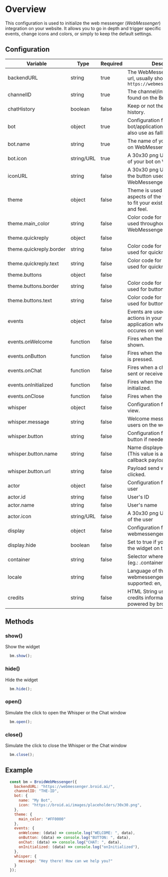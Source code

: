 # Overview

This configuration is used to initialize the web messenger (*WebMessenger*) integration on your website. It allows you to go in depth and trigger specific events, change icons and colors, or simply to keep the default settings.

## Configuration

| Variable         | Type     | Required | Description                                                                                                    |
|------------------|----------|----------|----------------------------------------------------------------------------------------------------------------|
| backendURL       | string   | true     | The WebMessenger application url, usually should always be `https://webmessenger.broid.ai/`                    |
| channelID        | string   | true     | The channel/integration ID found on the Broid dashboard.                                                       |
| chatHistory      | boolean  | false    | Keep or not the user chat history.                                                                             |
| bot              | object   | true     | Configuration for the bot/application informations also use as fallback.                                       |
| bot.name         | string   | true     | The name of your bot displayed on WebMessenger.                                                                |
| bot.icon         | string/URL | true   | A 30x30 png URL for the avatar of your bot on WebMessenger.                                                    |
| iconURL          | string   | false    | A 30x30 png URL for the icon of the button used to initialize WebMessenger.                                    |
| theme            | object   | false    | Theme is used to customize aspects of the webmessenger to fit your existing websites look and feel.            |
| theme.main_color | string   | false    | Color code for the main color used throughout WebMessenger.                                                    |
| theme.quickreply | object   | false    |                                                                                                                |
| theme.quickreply.border | string   | false    | Color code for the border color used for quickreply.                                                    |
| theme.quickreply.text   | string   | false    | Color code for the text color used for quickreply.                                                      |
| theme.buttons | object   | false    |                                                                                                                   |
| theme.buttons.border | string   | false    | Color code for the border color used for button.                                                           |
| theme.buttons.text   | string   | false    | Color code for the text color used for button.                                                             |
| events           | object   | false    | Events are used to trigger other actions in your Javascript application when an event occures on webmessenger. |
| events.onWelcome | function | false    | Fires when the welcome view is shown.                                                                          |
| events.onButton  | function | false    | Fires when the open view button is pressed.                                                                    |
| events.onChat    | function | false    | Fires when a chat message is sent or received.                                                                 |
| events.onInitialized    | function | false    | Fires when the widget is initialized.                                                                   |
| events.onClose    | function | false    | Fires when the chat is closed                                                                                 |
| whisper          | object   | false    | Configuration for the whisper view.                                                                            |
| whisper.message  | string   | false    | Welcome message show to users on the welcome view.                                                             |
| whisper.button   | string   | false    | Configuration for the whisper button if needed.                                                                |
| whisper.button.name | string   | false    | Name displayed for the CTA. (This value is also present in the callback payload)                            |
| whisper.button.url  | string   | false    | Payload send when the CTA is clicked.                                                                       |
| actor              | object   | false     | Configuration for identify your user                                                                        |
| actor.id           | string   | false     | User's ID                                                                                                   |
| actor.name         | string   | false     | User's name                                                                                                 |
| actor.icon         | string/URL | false   | A 30x30 png URL for the avatar of the user                                                                  |
| display            | object   | false     | Configuration for the webmessenger display.                                                                 |
| display.hide       | boolean  | false     | Set to true if you want to hide the widget on the load page.                                                |
| container          | string   | false     | Selector where inject the widget (eg.: .container or #container)                                            |
| locale             | string   | false     | Language of the webmessenger. Languages supported: en, fr, br                                               |
| credits            | string   | false     | HTML String used to display the credits information (eg.: We'r powered by broid.ai)                         |

## Methods

### show()

Show the widget

```javascript
  bm.show();
```

### hide()

Hide the widget

```javascript
  bm.hide();
```

### open()

Simulate the click to open the Whisper or the Chat window

```javascript
  bm.open();
```

### close()

Simulate the click to close the Whisper or the Chat window

```javascript
  bm.close();
```


## Example

```javascript
  const bm = BroidWebMessenger({
    backendURL: "https://webmessenger.broid.ai/",
    channelID: "THE-ID",
    bot: {
      name: "My Bot",
      icon: "https://broid.ai/images/placeholders/30x30.png",
    },
    theme: {
      main_color: "#FF0000"
    },
    events: {
      onWelcome: (data) => console.log("WELCOME: ", data),
      onButton: (data) => console.log("BUTTON: ", data),
      onChat: (data) => console.log("CHAT: ", data),
      onInitialized: (data) => console.log("onInitialized"),
    },
    whisper: {
      message: "Hey there! How can we help you?"
    }
  });

```
